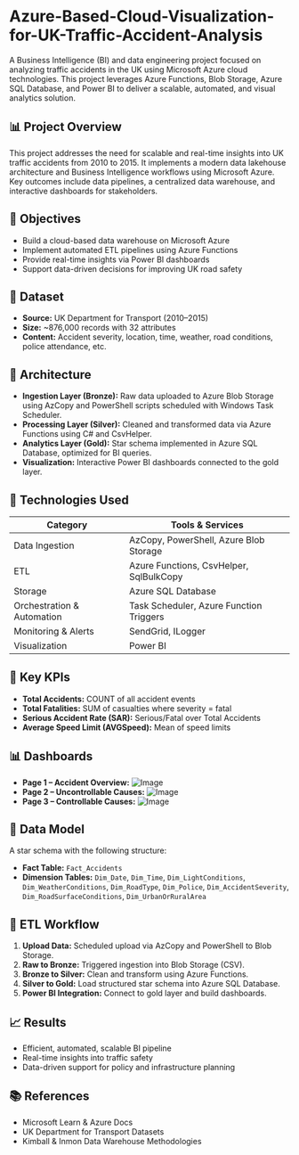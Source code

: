 # Azure-Based-Cloud-Visualization-for-UK-Traffic-Accident-Analysis
A Business Intelligence (BI) and data engineering project focused on analyzing traffic accidents in the UK using Microsoft Azure cloud technologies. This project leverages Azure Functions, Blob Storage, Azure SQL Database, and Power BI to deliver a scalable, automated, and visual analytics solution.

## 📊 Project Overview

This project addresses the need for scalable and real-time insights into UK traffic accidents from 2010 to 2015. It implements a modern data lakehouse architecture and Business Intelligence workflows using Microsoft Azure. Key outcomes include data pipelines, a centralized data warehouse, and interactive dashboards for stakeholders.

## 🎯 Objectives

- Build a cloud-based data warehouse on Microsoft Azure
- Implement automated ETL pipelines using Azure Functions
- Provide real-time insights via Power BI dashboards
- Support data-driven decisions for improving UK road safety

## 📁 Dataset

- **Source:** UK Department for Transport (2010–2015)
- **Size:** ~876,000 records with 32 attributes
- **Content:** Accident severity, location, time, weather, road conditions, police attendance, etc.

## 🧱 Architecture

- **Ingestion Layer (Bronze):** Raw data uploaded to Azure Blob Storage using AzCopy and PowerShell scripts scheduled with Windows Task Scheduler.
- **Processing Layer (Silver):** Cleaned and transformed data via Azure Functions using C# and CsvHelper.
- **Analytics Layer (Gold):** Star schema implemented in Azure SQL Database, optimized for BI queries.
- **Visualization:** Interactive Power BI dashboards connected to the gold layer.

## 🧪 Technologies Used

| Category                    | Tools & Services                              |
|----------------------------|-----------------------------------------------|
| Data Ingestion             | AzCopy, PowerShell, Azure Blob Storage       |
| ETL                        | Azure Functions, CsvHelper, SqlBulkCopy      |
| Storage                    | Azure SQL Database                            |
| Orchestration & Automation | Task Scheduler, Azure Function Triggers      |
| Monitoring & Alerts        | SendGrid, ILogger                             |
| Visualization              | Power BI                                      |

## 📌 Key KPIs

- **Total Accidents:** COUNT of all accident events
- **Total Fatalities:** SUM of casualties where severity = fatal
- **Serious Accident Rate (SAR):** Serious/Fatal over Total Accidents
- **Average Speed Limit (AVGSpeed):** Mean of speed limits

## 📊 Dashboards

- **Page 1 – Accident Overview:**
  ![Image](https://github.com/user-attachments/assets/6d049c12-368a-4750-a7be-30b1722b4bab)
- **Page 2 – Uncontrollable Causes:**
  ![Image](https://github.com/user-attachments/assets/acfff184-fef8-4c90-b355-2ef7e1eeee88)
- **Page 3 – Controllable Causes:** 
  ![Image](https://github.com/user-attachments/assets/7c4d511f-8714-48b7-a043-ebb8f1323209)
## 📐 Data Model

A star schema with the following structure:

- **Fact Table:** `Fact_Accidents`
- **Dimension Tables:** `Dim_Date`, `Dim_Time`, `Dim_LightConditions`, `Dim_WeatherConditions`, `Dim_RoadType`, `Dim_Police`, `Dim_AccidentSeverity`, `Dim_RoadSurfaceConditions`, `Dim_UrbanOrRuralArea`

## 🧪 ETL Workflow

1. **Upload Data:** Scheduled upload via AzCopy and PowerShell to Blob Storage.
2. **Raw to Bronze:** Triggered ingestion into Blob Storage (CSV).
3. **Bronze to Silver:** Clean and transform using Azure Functions.
4. **Silver to Gold:** Load structured star schema into Azure SQL Database.
5. **Power BI Integration:** Connect to gold layer and build dashboards.

## 📈 Results

- Efficient, automated, scalable BI pipeline
- Real-time insights into traffic safety
- Data-driven support for policy and infrastructure planning

## 📚 References

- Microsoft Learn & Azure Docs
- UK Department for Transport Datasets
- Kimball & Inmon Data Warehouse Methodologies
